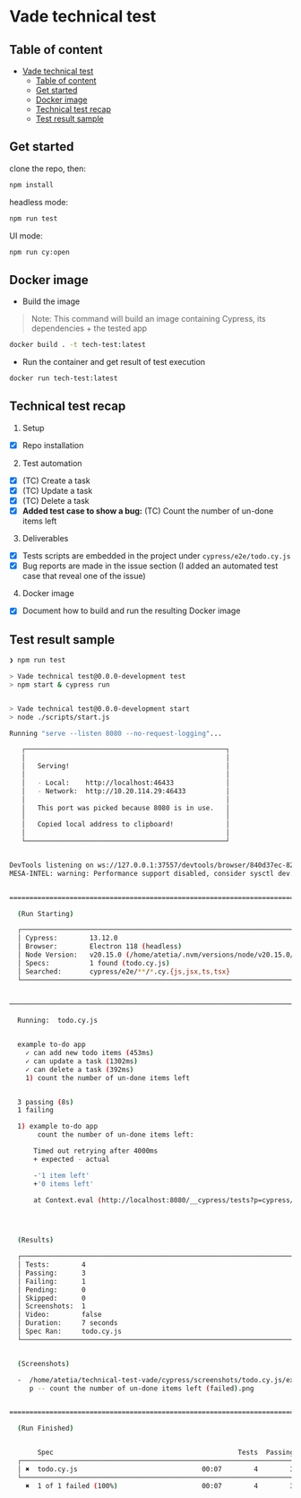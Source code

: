 # Vade technical test

## Table of content

- [Vade technical test](#vade-technical-test)
  - [Table of content](#table-of-content)
  - [Get started](#get-started)
  - [Docker image](#docker-image)
  - [Technical test recap](#technical-test-recap)
  - [Test result sample](#test-result-sample)

## Get started

clone the repo, then:

```bash
npm install
```

headless mode:

```bash
npm run test
```

UI mode:

```bash
npm run cy:open
```

## Docker image

- Build the image

> Note: This command will build an image containing Cypress, its dependencies + the tested app

```bash
docker build . -t tech-test:latest
```

- Run the container and get result of test execution

```bash
docker run tech-test:latest
```

## Technical test recap

1. Setup

- [x] Repo installation

2. Test automation

- [x] (TC) Create a task
- [x] (TC) Update a task
- [x] (TC) Delete a task
- [x] **Added test case to show a bug:** (TC) Count the number of un-done items left

3. Deliverables

- [x] Tests scripts are embedded in the project under `cypress/e2e/todo.cy.js`
- [x] Bug reports are made in the issue section (I added an automated test case that reveal one of the issue)

4. Docker image

- [x] Document how to build and run the resulting Docker image

## Test result sample

```bash
❯ npm run test

> Vade technical test@0.0.0-development test
> npm start & cypress run


> Vade technical test@0.0.0-development start
> node ./scripts/start.js

Running "serve --listen 8080 --no-request-logging"...

   ┌──────────────────────────────────────────────────┐
   │                                                  │
   │   Serving!                                       │
   │                                                  │
   │   - Local:    http://localhost:46433             │
   │   - Network:  http://10.20.114.29:46433          │
   │                                                  │
   │   This port was picked because 8080 is in use.   │
   │                                                  │
   │   Copied local address to clipboard!             │
   │                                                  │
   └──────────────────────────────────────────────────┘


DevTools listening on ws://127.0.0.1:37557/devtools/browser/840d37ec-8217-4e41-bb18-b31345df1828
MESA-INTEL: warning: Performance support disabled, consider sysctl dev.i915.perf_stream_paranoid=0


====================================================================================================

  (Run Starting)

  ┌────────────────────────────────────────────────────────────────────────────────────────────────┐
  │ Cypress:        13.12.0                                                                        │
  │ Browser:        Electron 118 (headless)                                                        │
  │ Node Version:   v20.15.0 (/home/atetia/.nvm/versions/node/v20.15.0/bin/node)                   │
  │ Specs:          1 found (todo.cy.js)                                                           │
  │ Searched:       cypress/e2e/**/*.cy.{js,jsx,ts,tsx}                                            │
  └────────────────────────────────────────────────────────────────────────────────────────────────┘


────────────────────────────────────────────────────────────────────────────────────────────────────
                                                                                                    
  Running:  todo.cy.js                                                                      (1 of 1)


  example to-do app
    ✓ can add new todo items (453ms)
    ✓ can update a task (1302ms)
    ✓ can delete a task (392ms)
    1) count the number of un-done items left


  3 passing (8s)
  1 failing

  1) example to-do app
       count the number of un-done items left:

      Timed out retrying after 4000ms
      + expected - actual

      -'1 item left'
      +'0 items left'
      
      at Context.eval (http://localhost:8080/__cypress/tests?p=cypress/e2e/todo.cy.js:98:29)




  (Results)

  ┌────────────────────────────────────────────────────────────────────────────────────────────────┐
  │ Tests:        4                                                                                │
  │ Passing:      3                                                                                │
  │ Failing:      1                                                                                │
  │ Pending:      0                                                                                │
  │ Skipped:      0                                                                                │
  │ Screenshots:  1                                                                                │
  │ Video:        false                                                                            │
  │ Duration:     7 seconds                                                                        │
  │ Spec Ran:     todo.cy.js                                                                       │
  └────────────────────────────────────────────────────────────────────────────────────────────────┘


  (Screenshots)

  -  /home/atetia/technical-test-vade/cypress/screenshots/todo.cy.js/example to-do ap     (1280x720)
     p -- count the number of un-done items left (failed).png                                       


====================================================================================================

  (Run Finished)


       Spec                                              Tests  Passing  Failing  Pending  Skipped  
  ┌────────────────────────────────────────────────────────────────────────────────────────────────┐
  │ ✖  todo.cy.js                               00:07        4        3        1        -        - │
  └────────────────────────────────────────────────────────────────────────────────────────────────┘
    ✖  1 of 1 failed (100%)                     00:07        4        3        1        -        -  
```
